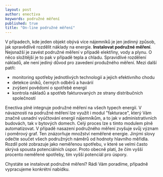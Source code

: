 ```yaml
---
layout: post
author: enectiva
keywords: podružné měření
published: true
title: "On-line podružné měření"
---
```



V případech, kde jeden objekt obývá více nájemníků je jen jedinný způsob, jak spravědlivě rozdělit náklady na energie. **Instalovat podružné měření**. Nejsnažší je zavést podružné měření v případě elektřiny, vody a plynu. O něco složitější je to pak v případě tepla a chladu. Spravidlivé rozdělení nákladů, ale není jediný důvod pro zavedení produžného měření. Mezi další patří:

- monitoring spotřeby jednotlivých technologií a jejich efektivního chodu
- detekce úníků, černých odběrů a havárií
- zvýšení povědomí o spotřebě energií
- kontrola nákladů a spotřeb fakturovaných ze strany distribučních společností

Enectiva plně integruje podružné měření na všech typech energií. V návaznosti na podružné měření lze využít i modul "fakturace", který Vám značně usnadní vyúčtování energií nájemníkům, a to jak v administrativních budovách, tak v bytových domech. Celý proces lze s tímto modulem plně automatizovat. V případě nasazení podružného měření zvyšuje svůj význam i poměrový graf. Ten znázorňuje množství neměřené energie. Jinými slovy odečte součet všech podružných náměrů od hodnoty hlavního měřidla. Rozdíl poté zobrazuje jako neměřenou spotřebu, v které se velmi často skrývá spousta potenciálních úspor. Proto obecně platí, že čím vyšší procento neměřené spotřeby, tím vyšší potenciál pro úspory.

Chystáte se instalovat podružné měření? Rádi Vám poradíme, případně vypracujeme konkrétní nabídku.
